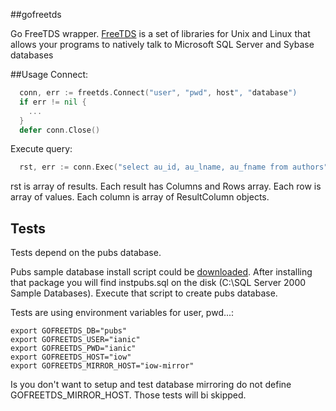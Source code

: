 ##gofreetds

Go FreeTDS wrapper.
[FreeTDS](http://freetds.schemamania.org/) is a set of libraries for Unix and Linux that allows your programs to natively talk to Microsoft SQL Server and Sybase databases

##Usage
Connect:
```go
  conn, err := freetds.Connect("user", "pwd", host", "database")
  if err != nil {
    ...
  }
  defer conn.Close()
```
Execute query:
```go
  rst, err := conn.Exec("select au_id, au_lname, au_fname from authors")
```
rst is array of results.
Each result has Columns and Rows array.
Each row is array of values. Each column is array of ResultColumn objects.

## Tests
Tests depend on the pubs database.

Pubs sample database install script could be [downloaded](http://www.microsoft.com/en-us/download/details.aspx?id=23654).
After installing that package you will find
instpubs.sql on the disk (C:\SQL Server 2000 Sample
Databases). Execute that script to create pubs database.

Tests are using environment variables for user, pwd...:

```shell
export GOFREETDS_DB="pubs"
export GOFREETDS_USER="ianic"
export GOFREETDS_PWD="ianic"
export GOFREETDS_HOST="iow"
export GOFREETDS_MIRROR_HOST="iow-mirror"
```
Is you don't want to setup and test database mirroring do not define GOFREETDS_MIRROR_HOST. Those tests will bi skipped.
